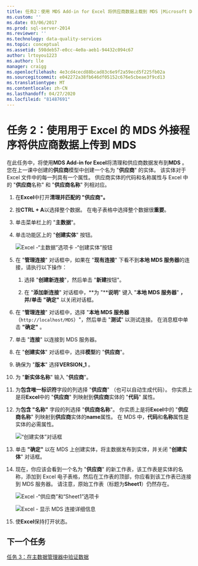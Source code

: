 ```yaml
---
title: 任务2：使用 MDS Add-in for Excel 将供应商数据上载到 MDS |Microsoft Docs
ms.custom: ''
ms.date: 03/06/2017
ms.prod: sql-server-2014
ms.reviewer: ''
ms.technology: data-quality-services
ms.topic: conceptual
ms.assetid: 598deb57-e0cc-4e0a-aeb1-94432c094c67
author: lrtoyou1223
ms.author: lle
manager: craigg
ms.openlocfilehash: 4e3cd4cecd88bcad83c6e9f2a59ecd5f225fb02a
ms.sourcegitcommit: e042272a38fb646df05152c676e5cbeae3f9cd13
ms.translationtype: MT
ms.contentlocale: zh-CN
ms.lasthandoff: 04/27/2020
ms.locfileid: "81487691"
---
```

# <a name="task-2-uploading-supplier-data-to-mds-using-mds-add-in-for-excel"></a>任务 2：使用用于 Excel 的 MDS 外接程序将供应商数据上传到 MDS
  在此任务中，将使用**MDS Add-in for Excel**将清理和供应商数据发布到**MDS** 。 您在上一课中创建的**供应商**模型中创建一个名为 "**供应商**" 的实体。 该实体对于 Excel 文件中的每一列具有一个属性。 供应商实体的代码和名称属性与 Excel 中的 "**供应商**名称" 和 "**供应商名称**" 列相对应。  
  
1.  在**Excel**中打开**清理并匹配的 "供应商"。**  
  
2.  按**CTRL + A**以选择整个数据。 在电子表格中选择整个数据很**重要**。  
  
3.  单击菜单栏上的 "**主数据**"。  
  
4.  单击功能区上的 "**创建实体**" 按钮。  
  
     ![Excel -“主数据”选项卡 -“创建实体”按钮](../../2014/tutorials/media/et-ulingsdtomdsusingmdsaddinforexcel-01.jpg "Excel -“主数据”选项卡 -“创建实体”按钮")  
  
5.  在 "**管理连接**" 对话框中，如果在 "**现有连接**" 下看不到**本地 MDS 服务器**的连接，请执行以下操作：  
  
    1.  选择 "**创建新连接**"，然后单击 "**新建**按钮"。  
  
    2.  在 "**添加新连接**" 对话框中，**为 "****说明**" 键入 "**本地 MDS 服务器**" **，并\/单击** **"确定"** 以关闭对话框。  
  
6.  在 "**管理连接**" 对话框中，选择 "**本地 MDS 服务器**（`http://localhost/MDS`）"，然后单击 "**测试**" 以测试连接。 在消息框中单击 **"确定"** 。  
  
7.  单击 "**连接**" 以连接到 MDS 服务器。  
  
8.  在 "**创建实体**" 对话框中，选择**模型**的 "**供应商**"。  
  
9. 确保为 "**版本**" 选择**VERSION_1** 。  
  
10. 为 "**新实体名称**" 输入 "**供应商**"。  
  
11. 为**包含唯一标识符**字段的列选择 "**供应商**" （也可以自动生成代码）。 你实质上是将**Excel**中的 "**供应商**" 列映射到**供应商**实体的 "**代码**" 属性。  
  
12. 为**包含 "名称"** 字段的列选择 "**供应商名称**"。 你实质上是将**Excel**中的 "**供应商名称**" 列映射到**供应商**实体的**name**属性。 在 MDS 中，**代码**和**名称**属性是实体的必需属性。  
  
     ![“创建实体”对话框](../../2014/tutorials/media/et-ulingsdtomdsusingmdsaddinforexcel-02.jpg "“创建实体”对话框")  
  
13. 单击 **"确定"** 以在 MDS 上创建实体，将主数据发布到实体，并关闭 "**创建实体**" 对话框。  
  
14. 现在，你应该会看到一个名为 "**供应商**" 的新工作表，该工作表是实体的名称，添加到 Excel 电子表格，然后在工作表的顶部，你应看到该工作表已连接到 MDS 服务器。 请注意，原始工作表（标题为**Sheet1**）仍然存在。  
  
     ![Excel -“供应商”和“Sheet1”选项卡](../../2014/tutorials/media/et-ulingsdtomdsusingmdsaddinforexcel-03.jpg "Excel -“供应商”和“Sheet1”选项卡")  
  
     ![Excel - 显示 MDS 连接详细信息](../../2014/tutorials/media/et-ulingsdtomdsusingmdsaddinforexcel-04.jpg "Excel - 显示 MDS 连接详细信息")  
  
15. 使**Excel**保持打开状态。  
  
## <a name="next-task"></a>下一个任务  
 [任务 3：在主数据管理器中验证数据](../../2014/tutorials/task-3-verifying-the-data-in-master-data-manager.md)  
  
  

